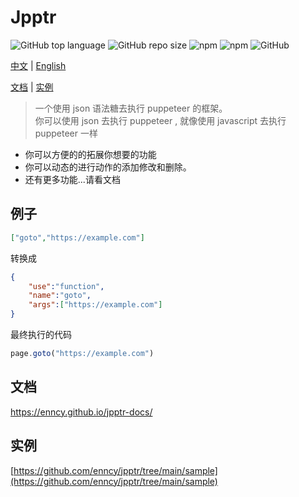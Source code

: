 # Jpptr
 
![GitHub top language](https://img.shields.io/github/languages/top/enncy/jpptr) ![GitHub repo size](https://img.shields.io/github/repo-size/enncy/jpptr)  ![npm](https://img.shields.io/npm/v/jpptr) ![npm](https://img.shields.io/npm/dw/jpptr) ![GitHub](https://img.shields.io/github/license/enncy/jpptr)

[中文](https://github.com/enncy/jpptr/blob/main/README.md) | [English](https://github.com/enncy/jpptr/blob/main/README.en-US.md)

[文档](https://enncy.github.io/jpptr-docs/) | [实例](https://github.com/enncy/jpptr/tree/main/sample)
  
> 一个使用 json 语法糖去执行 puppeteer 的框架。     
> 你可以使用 json 去执行 puppeteer , 就像使用 javascript 去执行 puppeteer 一样       
- 你可以方便的的拓展你想要的功能
- 你可以动态的进行动作的添加修改和删除。
- 还有更多功能...请看文档

## 例子
```json
["goto","https://example.com"]
```
转换成
```json
{
    "use":"function",
    "name":"goto",
    "args":["https://example.com"]
}
```
最终执行的代码
```js
page.goto("https://example.com")
```

## 文档
https://enncy.github.io/jpptr-docs/
## 实例

[https://github.com/enncy/jpptr/tree/main/sample](https://github.com/enncy/jpptr/tree/main/sample)
 